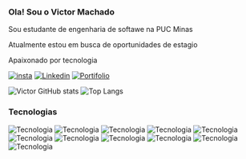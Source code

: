 ### Ola! Sou o Victor Machado


Sou estudante de engenharia de softawe na PUC Minas

Atualmente estou em busca de oportunidades de estagio

Apaixonado por tecnologia



[![insta](https://img.shields.io/badge/Instagram-E4405F?style=for-the-badge&logo=instagram&logoColor=white
)](https://www.instagram.com/victor_machad003/)
[![Linkedin](https://img.shields.io/badge/LinkedIn-0077B5?style=for-the-badge&logo=linkedin&logoColor=white
)](https://www.linkedin.com/in/victormachado003/)
[![Portifolio](https://img.shields.io/badge/dev.to-0A0A0A?style=for-the-badge&logo=devdotto&logoColor=whitete
)](https://dev.to/victormachdo)

![Victor GitHub stats](https://github-readme-stats.vercel.app/api?username=thoth003&show_icons=true&theme=dracula)
![Top Langs](https://github-readme-stats.vercel.app/api/top-langs/?username=thoth003&show_icons=true&theme=dracula)

### Tecnologias 

![Tecnologia](https://img.shields.io/badge/Python-3776AB?style=for-the-badge&logo=python&logoColor=white
)
![Tecnologia](https://img.shields.io/badge/HTML5-E34F26?style=for-the-badge&logo=html5&logoColor=white
)
![Tecnologia](https://img.shields.io/badge/CSS3-1572B6?style=for-the-badge&logo=css3&logoColor=white
)
![Tecnologia](https://img.shields.io/badge/C-00599C?style=for-the-badge&logo=c&logoColor=white
)
![Tecnologia](https://img.shields.io/badge/C%2B%2B-00599C?style=for-the-badge&logo=c%2B%2B&logoColor=white
)
![Tecnologia](https://img.shields.io/badge/Java-ED8B00?style=for-the-badge&logo=openjdk&logoColor=white
)
![Tecnologia](https://img.shields.io/badge/MySQL-00000F?style=for-the-badge&logo=mysql&logoColor=white
)
![Tecnologia](https://img.shields.io/badge/Microsoft_Office-D83B01?style=for-the-badge&logo=microsoft-office&logoColor=white
)
![Tecnologia](https://img.shields.io/badge/Bootstrap-563D7C?style=for-the-badge&logo=bootstrap&logoColor=white
)
![Tecnologia](https://img.shields.io/badge/JavaScript-323330?style=for-the-badge&logo=javascript&logoColor=F7DF1E
)
![Tecnologia](https://img.shields.io/badge/Microsoft_Office-D83B01?style=for-the-badge&logo=microsoft-office&logoColor=white
)
